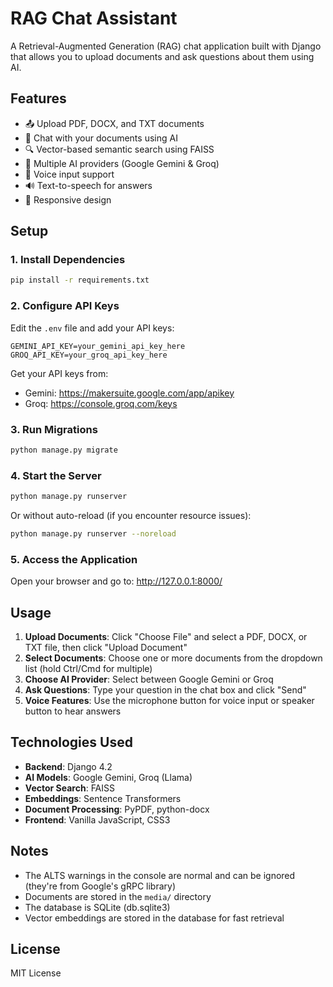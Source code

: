 # RAG Chat Assistant

A Retrieval-Augmented Generation (RAG) chat application built with Django that allows you to upload documents and ask questions about them using AI.

## Features

- 📤 Upload PDF, DOCX, and TXT documents
- 💬 Chat with your documents using AI
- 🔍 Vector-based semantic search using FAISS
- 🤖 Multiple AI providers (Google Gemini & Groq)
- 🎤 Voice input support
- 🔊 Text-to-speech for answers
- 📱 Responsive design

## Setup

### 1. Install Dependencies

```bash
pip install -r requirements.txt
```

### 2. Configure API Keys

Edit the `.env` file and add your API keys:

```
GEMINI_API_KEY=your_gemini_api_key_here
GROQ_API_KEY=your_groq_api_key_here
```

Get your API keys from:
- Gemini: https://makersuite.google.com/app/apikey
- Groq: https://console.groq.com/keys

### 3. Run Migrations

```bash
python manage.py migrate
```

### 4. Start the Server

```bash
python manage.py runserver
```

Or without auto-reload (if you encounter resource issues):

```bash
python manage.py runserver --noreload
```

### 5. Access the Application

Open your browser and go to: http://127.0.0.1:8000/

## Usage

1. **Upload Documents**: Click "Choose File" and select a PDF, DOCX, or TXT file, then click "Upload Document"
2. **Select Documents**: Choose one or more documents from the dropdown list (hold Ctrl/Cmd for multiple)
3. **Choose AI Provider**: Select between Google Gemini or Groq
4. **Ask Questions**: Type your question in the chat box and click "Send"
5. **Voice Features**: Use the microphone button for voice input or speaker button to hear answers

## Technologies Used

- **Backend**: Django 4.2
- **AI Models**: Google Gemini, Groq (Llama)
- **Vector Search**: FAISS
- **Embeddings**: Sentence Transformers
- **Document Processing**: PyPDF, python-docx
- **Frontend**: Vanilla JavaScript, CSS3

## Notes

- The ALTS warnings in the console are normal and can be ignored (they're from Google's gRPC library)
- Documents are stored in the `media/` directory
- The database is SQLite (db.sqlite3)
- Vector embeddings are stored in the database for fast retrieval

## License

MIT License
